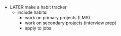 - LATER make a habit tracker
	- include habits:
		- work on primary projects (LMS)
		- work on secondary projects (interview prep)
		- apply to jobs